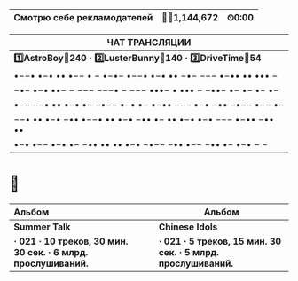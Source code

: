 | Смотрю себе рекламодателей | **🙍‍♂️1,144,672** | ⏲0:00 |
| ------------------- | --------------- | ----- |

| ЧАТ ТРАНСЛЯЦИИ                                               |
| ------------------------------------------------------------ |
| **:one:AstroBoy:gift:240 · :two:LusterBunny:gift:140 · :three:DriveTime:gift:54** |
| •−−• •−• •• •−− • −   •−•−   •−−• •−• •• −•− −−− •−•• •• ••• − |
| −•− •−• ••− − −−−   −−−• − −−−   •••− • ••• − −••−   •− •− •− •− |
| •−− −−• •• •−• •− −•−− •−• •− •−•• −−− •−• −•• −•−− •−− •−   |
| −−• •• •−• −•• •−−• •• •−• −•• •− •• •−• •−• −−− •−•• −•• •• |
| •−• •−− •−• •− −•• •• •• •−• −•−− −•• •−− −•• •− •−• − −     |



# 🗽

| Альбом                                                       |      | Альбом                                                       |
| :----------------------------------------------------------- | ---- | ------------------------------------------------------------ |
| **Summer Talk**                                              |      | **Chinese Idols**                                            |
| **· 021 · 10 треков, 30 мин. 30 сек. · 6 млрд. прослушиваний.** |      | **· 021 · 5 треков, 15 мин. 30 сек. · 5 млрд. прослушиваний.** |
